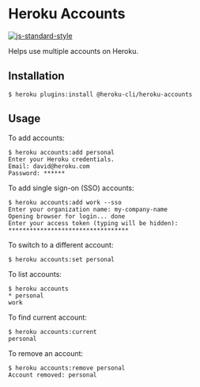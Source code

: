 # Heroku Accounts

[![js-standard-style](https://cdn.rawgit.com/feross/standard/master/badge.svg)](https://github.com/feross/standard)

Helps use multiple accounts on Heroku.

## Installation

    $ heroku plugins:install @heroku-cli/heroku-accounts

## Usage

To add accounts:

    $ heroku accounts:add personal
    Enter your Heroku credentials.
    Email: david@heroku.com
    Password: ******

To add single sign-on (SSO) accounts:

    $ heroku accounts:add work --sso
    Enter your organization name: my-company-name
    Opening browser for login... done
    Enter your access token (typing will be hidden): **********************************

To switch to a different account:

    $ heroku accounts:set personal

To list accounts:

    $ heroku accounts
    * personal
    work

To find current account:

    $ heroku accounts:current
    personal

To remove an account:

    $ heroku accounts:remove personal
    Account removed: personal
